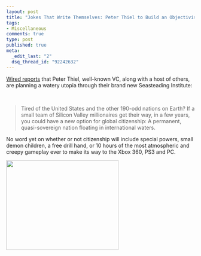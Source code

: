 ```yaml
--- 
layout: post
title: "Jokes That Write Themselves: Peter Thiel to Build an Objectivist Underwater Utopia"
tags: 
- Miscellaneous
comments: true
type: post
published: true
meta: 
  _edit_last: "2"
  dsq_thread_id: "92242632"
---
```

<a href="http://www.wired.com/science/planetearth/news/2008/05/seasteading?currentPage=all">Wired reports</a> that Peter Thiel, well-known VC, along with a host of others, are planning a watery utopia through their brand new Seasteading Institute:

 
<blockquote>Tired of the United States and the other 190-odd nations on Earth? If a small team of Silicon Valley millionaires get their way, in a few years, you could have a new option for global citizenship: A permanent, quasi-sovereign nation floating in international waters.</blockquote>
No word yet on whether or not citizenship will include special powers, small demon children, a free drill hand, or 10 hours of the most atmospheric and creepy gameplay ever to make its way to the Xbox 360, PS3 and PC.

<a href="http://brethorsting.com/blog/wp-content/uploads/2008/06/bioshock.jpg"><img class="alignnone size-medium wp-image-657" title="bioshock" src="http://brethorsting.com/blog/wp-content/uploads/2008/06/bioshock-300x240.jpg" alt="" width="300" height="240" /></a>

 
